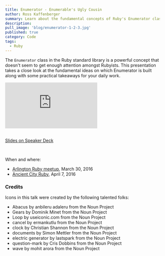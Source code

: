 ```yaml
---
title: Enumerator - Enumerable's Ugly Cousin
author: Ross Kaffenberger
summary: Learn about the fundamental concepts of Ruby's Enumerator class
description:
pull_image: 'blog/enumerator-1-2-3.jpg'
published: true
category: Code
tags:
  - Ruby
---
```


The `Enumerator` class in the Ruby standard library is a powerful concept that
doesn't seem to get enough attention amongst Rubyists. This presentation takes a
close look at the fundamental ideas on which Enumerator is built along with some
practical takeaways for your daily work.

<div class="video-container">
  <iframe src="https://www.youtube.com/embed/xXdl0KAPk9U" frameborder="0" allowfullscreen></iframe>
</div>

<br />

[Slides on Speaker Deck](https://speakerdeck.com/rossta/enumerator-enumerables-ugly-cousin)

<script async class="speakerdeck-embed" data-id="d55b25d9fdf24e768dc5d01df1c5a58f" data-ratio="1.33333333333333" src="//speakerdeck.com/assets/embed.js"></script>

<br />

When and where:

* [Arlington Ruby meetup](http://www.meetup.com/Arlington-Ruby/events/227707241/), March 30, 2016
* [Ancient City Ruby](http://www.ancientcityruby.com/), April 7, 2016

### Credits

Icons in this talk were created by the following talented folks:

* Abacus by anbileru adaleru from the Noun Project
* Gears by Dominik Minet from the Noun Project
* Loop by useiconic.com from the Noun Project
* cancel by ermankutlu from the Noun Project
* clock by Christian Shannon from the Noun Project
* documents by Simon Mettler from the Noun Project
* electric generator by lastspark from the Noun Project
* question-mark by Cris Dobbins from the Noun Project
* wave by mohit arora from the Noun Project
